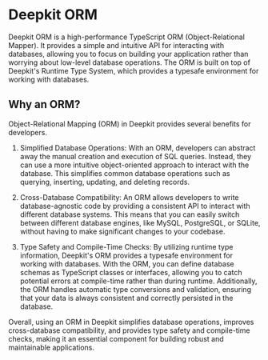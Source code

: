 # Deepkit ORM

Deepkit ORM is a high-performance TypeScript ORM (Object-Relational Mapper). It provides a simple and intuitive API for interacting with databases, allowing you to focus on building your application rather than worrying about low-level database operations. The ORM is built on top of Deepkit's Runtime Type System, which provides a typesafe environment for working with databases.

## Why an ORM?

Object-Relational Mapping (ORM) in Deepkit provides several benefits for developers.

1. Simplified Database Operations: With an ORM, developers can abstract away the manual creation and execution of SQL queries. Instead, they can use a more intuitive object-oriented approach to interact with the database. This simplifies common database operations such as querying, inserting, updating, and deleting records.

2. Cross-Database Compatibility: An ORM allows developers to write database-agnostic code by providing a consistent API to interact with different database systems. This means that you can easily switch between different database engines, like MySQL, PostgreSQL, or SQLite, without having to make significant changes to your codebase.

3. Type Safety and Compile-Time Checks: By utilizing runtime type information, Deepkit's ORM provides a typesafe environment for working with databases. With the ORM, you can define database schemas as TypeScript classes or interfaces, allowing you to catch potential errors at compile-time rather than during runtime. Additionally, the ORM handles automatic type conversions and validation, ensuring that your data is always consistent and correctly persisted in the database.

Overall, using an ORM in Deepkit simplifies database operations, improves cross-database compatibility, and provides type safety and compile-time checks, making it an essential component for building robust and maintainable applications.

